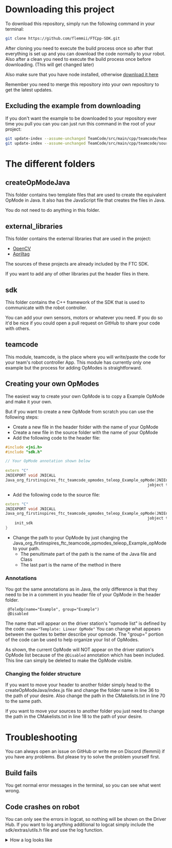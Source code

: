 # Downloading this project

To download this repository, simply run the following command in your terminal:

```bash
git clone https://github.com/flemmii/FTCpp-SDK.git
```

After cloning you need to execute the build process once so after that everything is set up
and you can download the code normally to your robot. Also after a clean you need to
execute the build process once before downloading. (This will get changed later)

Also make sure that you have node installed, otherwise [download it here](https://nodejs.org/en/download/prebuilt-installer)

Remember you need to merge this repository into your own repository to get the latest
updates.

## Excluding the example from downloading

If you don't want the example to be downloaded to your repository ever time you pull you can
you can just run this command in the root of your project:

```bash
git update-index --assume-unchanged TeamCode/src/main/cpp/teamcode/header/example.h
git update-index --assume-unchanged TeamCode/src/main/cpp/teamcode/sources/example.cpp
```

# The different folders

## createOpModeJava

This folder contains two template files that are used to create the equivalent OpMode in Java.
It also has the JavaScript file that creates the files in Java.

You do not need to do anything in this folder.

## external_libraries

This folder contains the external libraries that are used in the project:

- [OpenCV](https://github.com/opencv/opencv)
- [Apriltag](https://github.com/AprilRobotics/apriltag)

The sources of these projects are already included by the FTC SDK.

If you want to add any of other libraries put the header files in there.

## sdk

This folder contains the C++ framework of the SDK that is used to communicate with the
robot controller.

You can add your own sensors, motors or whatever you need. If you do so it'd be nice if you
could open a pull request on GitHub to share your code with others.

## teamcode

This module, teamcode, is the place where you will write/paste the code for your team's
robot controller App. This module has currently only one example but the
process for adding OpModes is straightforward.

## Creating your own OpModes

The easiest way to create your own OpMode is to copy a Example OpMode and make it your own.

But if you want to create a new OpMode from scratch you can use the following steps:

- Create a new file in the header folder with the name of your OpMode
- Create a new file in the source folder with the name of your OpMode
- Add the following code to the header file:

```cpp
#include <jni.h>
#include "sdk.h"

// Your OpMode annotation shown below
    
extern "C"
JNIEXPORT void JNICALL
Java_org_firstinspires_ftc_teamcode_opmodes_teleop_Example_opMode(JNIEnv *env,
                                                              jobject thiz);
```

- Add the following code to the source file:

```cpp
extern "C"
JNIEXPORT void JNICALL
Java_org_firstinspires_ftc_teamcode_opmodes_teleop_Example_opMode(JNIEnv *env,
                                                              jobject thiz) {
    init_sdk
}
```

- Change the path to your OpMode by just changing the
  Java_org_firstinspires_ftc_teamcode_opmodes_teleop_Example_opMode to your path.
    - The penultimate part of the path is the name of the Java file and Class
    - The last part is the name of the method in there

### Annotations

You got the same annotations as in Java, the only difference is that they need to be in a
comment in you header file of your OpMode in the header folder.

```
 @TeleOp(name="Example", group="Example")
 @Disabled
```

The name that will appear on the driver station's "opmode list" is defined by the code:
``name="Template: Linear OpMode"``
You can change what appears between the quotes to better describe your opmode.
The "group=" portion of the code can be used to help organize your list of OpModes.

As shown, the current OpMode will NOT appear on the driver station's OpMode list because of the
``@Disabled`` annotation which has been included.
This line can simply be deleted to make the OpMode visible.

### Changing the folder structure

If you want to move your header to another folder simply head to the createOpModeJava/index.js
file and change the folder name in line 36 to the path of your desire.
Also change the path in the CMakelists.txt in line 70 to the same path.

If you want to move your sources to another folder you just need to change the path in the
CMakelists.txt in line 18 to the path of your desire.

# Troubleshooting

You can always open an issue on GitHub or write me on Discord (flemmii) if you have any problems.
But please try to solve the problem yourself first.

## Build fails

You get normal error messages in the terminal, so you can see what went wrong.

## Code crashes on robot

You can only see the errors in logcat, so nothing will be shown on the Driver Hub.
If you want to log anything additional to logcat simply include the sdk/extras/utils.h file
and use the log function.

<details close>
  <summary> How a log looks like </summary>
  2024-06-05 14:16:51.067  3446-3589  art                     com.qualcomm.ftcrobotcontroller      A  art/runtime/java_vm_ext.cc:470] JNI DETECTED ERROR IN APPLICATION: JNI NewGlobalRef called with pending exception java.lang.IllegalArgumentException: Unable to find a hardware device with name "test" and type DcMotorEx
2024-06-05 14:16:51.067  3446-3589  art                     com.qualcomm.ftcrobotcontroller      A  art/runtime/java_vm_ext.cc:470]   at java.lang.Object com.qualcomm.robotcore.hardware.HardwareMap.get(java.lang.Class, java.lang.String) (HardwareMap.java:213)
2024-06-05 14:16:51.067  3446-3589  art                     com.qualcomm.ftcrobotcontroller      A  art/runtime/java_vm_ext.cc:470]   at void org.firstinspires.ftc.teamcode.opmodes.autonomous.AutoTest.opMode() (AutoTest.java:-2)
2024-06-05 14:16:51.067  3446-3589  art                     com.qualcomm.ftcrobotcontroller      A  art/runtime/java_vm_ext.cc:470]   at void org.firstinspires.ftc.teamcode.opmodes.autonomous.AutoTest.runOpMode() (AutoTest.java:15)
2024-06-05 14:16:51.067  3446-3589  art                     com.qualcomm.ftcrobotcontroller      A  art/runtime/java_vm_ext.cc:470]   at void com.qualcomm.robotcore.eventloop.opmode.LinearOpMode.internalRunOpMode() (LinearOpMode.java:199)
2024-06-05 14:16:51.067  3446-3589  art                     com.qualcomm.ftcrobotcontroller      A  art/runtime/java_vm_ext.cc:470]   at void com.qualcomm.robotcore.eventloop.opmode.OpModeInternal.lambda$internalInit$1$com-qualcomm-robotcore-eventloop-opmode-OpModeInternal() (OpModeInternal.java:181)
2024-06-05 14:16:51.067  3446-3589  art                     com.qualcomm.ftcrobotcontroller      A  art/runtime/java_vm_ext.cc:470]   at void com.qualcomm.robotcore.eventloop.opmode.OpModeInternal$$ExternalSyntheticLambda1.run() (D8$$SyntheticClass:-1)
2024-06-05 14:16:51.067  3446-3589  art                     com.qualcomm.ftcrobotcontroller      A  art/runtime/java_vm_ext.cc:470]   at void com.qualcomm.robotcore.util.ThreadPool.logThreadLifeCycle(java.lang.String, java.lang.Runnable) (ThreadPool.java:737)
2024-06-05 14:16:51.067  3446-3589  art                     com.qualcomm.ftcrobotcontroller      A  art/runtime/java_vm_ext.cc:470]   at void com.qualcomm.robotcore.eventloop.opmode.OpModeInternal.lambda$internalInit$2$com-qualcomm-robotcore-eventloop-opmode-OpModeInternal() (OpModeInternal.java:179)
2024-06-05 14:16:51.067  3446-3589  art                     com.qualcomm.ftcrobotcontroller      A  art/runtime/java_vm_ext.cc:470]   at void com.qualcomm.robotcore.eventloop.opmode.OpModeInternal$$ExternalSyntheticLambda2.run() (D8$$SyntheticClass:-1)
2024-06-05 14:16:51.067  3446-3589  art                     com.qualcomm.ftcrobotcontroller      A  art/runtime/java_vm_ext.cc:470]   at void java.util.concurrent.ThreadPoolExecutor.runWorker(java.util.concurrent.ThreadPoolExecutor$Worker) (ThreadPoolExecutor.java:1133)
2024-06-05 14:16:51.067  3446-3589  art                     com.qualcomm.ftcrobotcontroller      A  art/runtime/java_vm_ext.cc:470]   at void java.util.concurrent.ThreadPoolExecutor$Worker.run() (ThreadPoolExecutor.java:607)
2024-06-05 14:16:51.067  3446-3589  art                     com.qualcomm.ftcrobotcontroller      A  art/runtime/java_vm_ext.cc:470]   at void com.qualcomm.robotcore.util.ThreadPool$ThreadFactoryImpl$1.run() (ThreadPool.java:793)
2024-06-05 14:16:51.067  3446-3589  art                     com.qualcomm.ftcrobotcontroller      A  art/runtime/java_vm_ext.cc:470]   at void java.lang.Thread.run() (Thread.java:761)
2024-06-05 14:16:51.067  3446-3589  art                     com.qualcomm.ftcrobotcontroller      A  art/runtime/java_vm_ext.cc:470] 
2024-06-05 14:16:51.067  3446-3589  art                     com.qualcomm.ftcrobotcontroller      A  art/runtime/java_vm_ext.cc:470]     in call to NewGlobalRef
2024-06-05 14:16:51.067  3446-3589  art                     com.qualcomm.ftcrobotcontroller      A  art/runtime/java_vm_ext.cc:470]     from void org.firstinspires.ftc.teamcode.opmodes.autonomous.AutoTest.opMode()
2024-06-05 14:16:51.067  3446-3589  art                     com.qualcomm.ftcrobotcontroller      A  art/runtime/java_vm_ext.cc:470] "OpModeThread" prio=5 tid=58 Runnable
2024-06-05 14:16:51.067  3446-3589  art                     com.qualcomm.ftcrobotcontroller      A  art/runtime/java_vm_ext.cc:470]   | group="main" sCount=0 dsCount=0 obj=0x137fc280 self=0x782599e200
2024-06-05 14:16:51.067  3446-3589  art                     com.qualcomm.ftcrobotcontroller      A  art/runtime/java_vm_ext.cc:470]   | sysTid=3589 nice=0 cgrp=default sched=0/0 handle=0x781fdf0450
2024-06-05 14:16:51.067  3446-3589  art                     com.qualcomm.ftcrobotcontroller      A  art/runtime/java_vm_ext.cc:470]   | state=R schedstat=( 0 0 0 ) utm=106 stm=2 core=2 HZ=100
2024-06-05 14:16:51.067  3446-3589  art                     com.qualcomm.ftcrobotcontroller      A  art/runtime/java_vm_ext.cc:470]   | stack=0x781fcee000-0x781fcf0000 stackSize=1037KB
2024-06-05 14:16:51.067  3446-3589  art                     com.qualcomm.ftcrobotcontroller      A  art/runtime/java_vm_ext.cc:470]   | held mutexes= "mutator lock"(shared held)
2024-06-05 14:16:51.067  3446-3589  art                     com.qualcomm.ftcrobotcontroller      A  art/runtime/java_vm_ext.cc:470]   native: #00 pc 000000000047ef3c  /system/lib64/libart.so (_ZN3art15DumpNativeStackERNSt3__113basic_ostreamIcNS0_11char_traitsIcEEEEiP12BacktraceMapPKcPNS_9ArtMethodEPv+220)
2024-06-05 14:16:51.067  3446-3589  art                     com.qualcomm.ftcrobotcontroller      A  art/runtime/java_vm_ext.cc:470]   native: #01 pc 000000000047ef38  /system/lib64/libart.so (_ZN3art15DumpNativeStackERNSt3__113basic_ostreamIcNS0_11char_traitsIcEEEEiP12BacktraceMapPKcPNS_9ArtMethodEPv+216)
2024-06-05 14:16:51.067  3446-3589  art                     com.qualcomm.ftcrobotcontroller      A  art/runtime/java_vm_ext.cc:470]   native: #02 pc 0000000000452fc4  /system/lib64/libart.so (_ZNK3art6Thread9DumpStackERNSt3__113basic_ostreamIcNS1_11char_traitsIcEEEEbP12BacktraceMap+480)
2024-06-05 14:16:51.067  3446-3589  art                     com.qualcomm.ftcrobotcontroller      A  art/runtime/java_vm_ext.cc:470]   native: #03 pc 00000000002f04a4  /system/lib64/libart.so (_ZN3art9JavaVMExt8JniAbortEPKcS2_+1136)
2024-06-05 14:16:51.067  3446-3589  art                     com.qualcomm.ftcrobotcontroller      A  art/runtime/java_vm_ext.cc:470]   native: #04 pc 00000000002f0bb4  /system/lib64/libart.so (_ZN3art9JavaVMExt9JniAbortVEPKcS2_St9__va_list+124)
2024-06-05 14:16:51.067  3446-3589  art                     com.qualcomm.ftcrobotcontroller      A  art/runtime/java_vm_ext.cc:470]   native: #05 pc 0000000000102798  /system/lib64/libart.so (_ZN3art11ScopedCheck6AbortFEPKcz+156)
2024-06-05 14:16:51.067  3446-3589  art                     com.qualcomm.ftcrobotcontroller      A  art/runtime/java_vm_ext.cc:470]   native: #06 pc 00000000001021a8  /system/lib64/libart.so (_ZN3art11ScopedCheck11CheckThreadEP7_JNIEnv+536)
2024-06-05 14:16:51.067  3446-3589  art                     com.qualcomm.ftcrobotcontroller      A  art/runtime/java_vm_ext.cc:470]   native: #07 pc 00000000000ffce8  /system/lib64/libart.so (_ZN3art11ScopedCheck5CheckERNS_18ScopedObjectAccessEbPKcPNS_12JniValueTypeE+1124)
2024-06-05 14:16:51.067  3446-3589  art                     com.qualcomm.ftcrobotcontroller      A  art/runtime/java_vm_ext.cc:470]   native: #08 pc 0000000000103a7c  /system/lib64/libart.so (_ZN3art8CheckJNI6NewRefEPKcP7_JNIEnvP8_jobjectNS_15IndirectRefKindE+624)
2024-06-05 14:16:51.067  3446-3589  art                     com.qualcomm.ftcrobotcontroller      A  art/runtime/java_vm_ext.cc:470]   native: #09 pc 0000000000014648  /data/app/com.qualcomm.ftcrobotcontroller-1/lib/arm64/libsdk.so (_ZN7_JNIEnv12NewGlobalRefEP8_jobject+40)
2024-06-05 14:16:51.067  3446-3589  art                     com.qualcomm.ftcrobotcontroller      A  art/runtime/java_vm_ext.cc:470]   native: #10 pc 000000000001c7f0  /data/app/com.qualcomm.ftcrobotcontroller-1/lib/arm64/libsdk.so (_ZN3sdk12hardware_map3getEP7_jclassRKNSt6__ndk112basic_stringIcNS3_11char_traitsIcEENS3_9allocatorIcEEEE+236)
2024-06-05 14:16:51.067  3446-3589  art                     com.qualcomm.ftcrobotcontroller      A  art/runtime/java_vm_ext.cc:470]   native: #11 pc 0000000000070f04  /data/app/com.qualcomm.ftcrobotcontroller-1/lib/arm64/libteamcode.so (Java_org_firstinspires_ftc_teamcode_opmodes_autonomous_AutoTest_opMode+3036)
2024-06-05 14:16:51.067  3446-3589  art                     com.qualcomm.ftcrobotcontroller      A  art/runtime/java_vm_ext.cc:470]   native: #12 pc 000000000011e230  /data/app/com.qualcomm.ftcrobotcontroller-1/oat/arm64/base.odex (Java_org_firstinspires_ftc_teamcode_opmodes_autonomous_AutoTest_opMode__+124)
</summary>

If it says anything with JNI and you have done nothing with JNI, its probably an error in the sdk.
If that happens please open an issue on GitHub or write me on Discord (flemmii).
Please send me what you tried to do, so the code you used and the error message.

# Contributing

If you want to contribute to this project, you can simply open a pull request on GitHub.
It doesn't matter if you want to add a new feature, fix a bug, add an example or just improve
the documentation.

If you want to help me even further consider to DM me on Discord (flemmii), so
I can add you to the project and you don't need to open pull request every time.

## Feature requests

If you have any feature requests, you can open an issue on GitHub or write me on Discord (flemmii).
I will try to implement them as soon as possible. You can also try to implement them yourself, if
you do so please open a pull request on GitHub to share your code with others.
